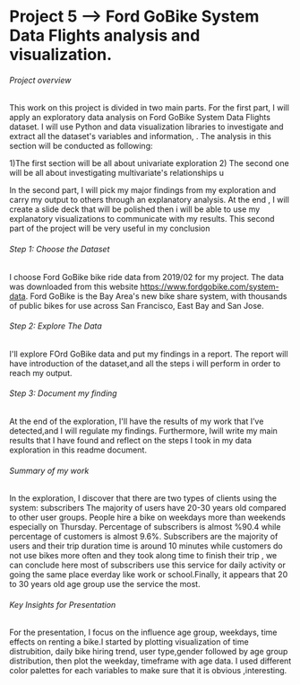 # Project 5 --> Ford GoBike System Data Flights analysis and visualization.
###### Project overview

This work on this project is divided in two main parts. For the first part, I will apply an exploratory data analysis on Ford GoBike System Data Flights dataset. I will use Python and data visualization libraries to investigate and extract all the dataset's variables and information, . The analysis in this section will be conducted as following:

1)The first section will be all about univariate exploration 2) The second one will be all about investigating multivariate's relationships u

In the second part, I will pick  my major findings from my exploration and carry my output  to others through an explanatory analysis. At the end , I will create a slide deck that will be polished then i will be able to use my explanatory visualizations to communicate with  my results. This second part of the project will be very useful in my conclusion
###### Step 1: Choose the Dataset

I choose Ford GoBike bike ride data from 2019/02 for my project. The data was downloaded from this website  https://www.fordgobike.com/system-data. Ford GoBike is the Bay Area's new bike share system, with thousands of public bikes for use across San Francisco, East Bay and San Jose.

###### Step 2: Explore The Data

I'll explore FOrd GoBike data and put my findings in a report. The report will have introduction of the dataset,and all the steps i will perform in order to reach my output.

###### Step 3: Document my finding

At the end of the exploration, I'll have the results of my work that I’ve detected,and I will regulate my findings. Furthermore, Iwill write my main results that I have found and reflect on the steps I took in my data exploration in this readme document.

###### Summary of my work

In the exploration, I discover that there are two types of clients using the system: subscribers  The majority of users have 20-30 years old compared to other user groups. People hire a bike on weekdays more than weekends especially on Thursday. Percentage of subscribers is almost %90.4 while percentage of customers is almost 9.6%. Subscribers are the majority of users and their trip duration time is around 10 minutes while customers do not use bikes more often and they took along time to finish their trip , we can conclude here most of subscribers use this service for daily activity or going the same place everday like work or school.Finally, it appears that 20 to 30 years old age group use the service the most.

###### Key Insights for Presentation

For the presentation, I focus on the influence age group, weekdays, time effects on renting a bike.I started by plotting visualization of  time distrubition, daily bike hiring trend, user type,gender followed by age group distribution, then plot the weekday, timeframe with age data. I used different color palettes for each variables to make sure that it is obvious ,interesting.









